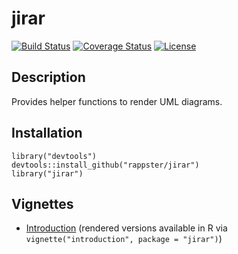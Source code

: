 jirar
======

[![Build Status](https://travis-ci.org/rappster/jirar.png)](https://travis-ci.org/rappster/jirar)
[![Coverage Status](https://img.shields.io/codecov/c/github/rappster/jirar/master.svg)](https://codecov.io/github/rappster/jirar?branch=master)
[![License](https://img.shields.io/badge/license-mit-brightgreen.svg?style=flat)](https://opensource.org/licenses/MIT)

## Description 

Provides helper functions to render UML diagrams.

## Installation

```
library("devtools")
devtools::install_github("rappster/jirar")
library("jirar")
```

## Vignettes

- [Introduction](https://github.com/rappster/jirar/tree/master/vignettes/introduction.Rmd) (rendered versions available in R via `vignette("introduction", package = "jirar")`)
  
